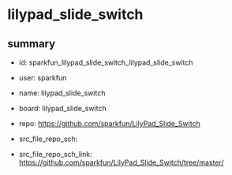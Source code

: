 # lilypad_slide_switch
 
## summary 
* id: sparkfun_lilypad_slide_switch_lilypad_slide_switch
* user: sparkfun
* name: lilypad_slide_switch
* board: lilypad_slide_switch
* repo: https://github.com/sparkfun/LilyPad_Slide_Switch



* src_file_repo_sch: 
* src_file_repo_sch_link: https://github.com/sparkfun/LilyPad_Slide_Switch/tree/master/




